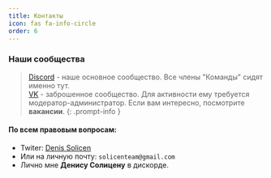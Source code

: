 ```yaml
---
title: Контакты
icon: fas fa-info-circle
order: 6
---
```



### Наши сообщества
> [Discord](https://discord.gg/ZJ3SQpV) - наше основное сообщество. Все члены "Команды" сидят именно тут. <br> [VK](https://vk.com/solicent) - заброшенное сообщество. Для активности ему требуется модератор-администратор. Если вам интересно, посмотрите **вакансии**.
{: .prompt-info }

#### По всем правовым вопросам:
* Twiter: [Denis Solicen](https://twitter.com/DenisSolicen) 
* Или на личную почту: `solicenteam@gmail.com `
* Лично мне **Денису Солицену** в дискорде.
 